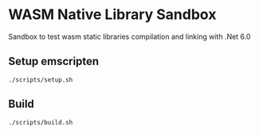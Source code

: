 # WASM Native Library Sandbox

Sandbox to test wasm static libraries compilation and linking with .Net 6.0

## Setup emscripten

`./scripts/setup.sh`

## Build

`./scripts/build.sh`
